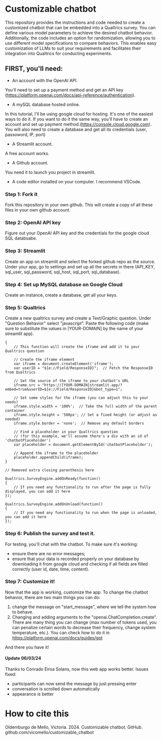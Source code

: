 # Customizable chatbot

This repository provides the instructions and code needed to create a customized chatbot that can be embedded into a Qualtrics survey. You can define various model parameters to achieve the desired chatbot behavior. Additionally, the code includes an option for randomization, allowing you to use different model specifications to compare behaviors. This enables easy customization of LLMs to suit your requirements and facilitates their integration into Qualtrics for conducting experiments.

## FIRST, you'll need:
- An account with the OpenAI API.

You'll need to set up a payment method and get an API key (https://platform.openai.com/docs/api-reference/authentication).

- A mySQL database hosted online.

In this tutorial, I'll be using google cloud for hosting. It's one of the easiest ways to do it. If you want to do it the same way, you'll have to create an account and set up payment method.(https://console.cloud.google.com).
You will also need to create a database and get all its credentials (user, passoword, IP, port)
- A Streamlit account.

A free account works.
- A Github account.

You need it to launch you project in streamlit.

- A code editor installed on your computer. I recommend VSCode. 

### Step 1: Fork it
Fork this repository in your own github. This will create a copy of all these files in your own github account. 

### Step 2: OpenAI API key
Figure out your OpenAI API key and the credentials for the google cloud SQL databsabe.

### Step 3: Streamlit
Create an app on streamlit and select the forked github repo as the source.
Under your app, go to settings and set up all the secrets in there (API_KEY, sql_user, sql_password, sql_host, sql_port, sql_database).

### Step 4: Set up MySQL database on Google Cloud
Create an instance, create a database, get all your keys.

### Step 5: Qualtrics
Create a new qualtrics survey and create a Text/Graphic question.
Under "Question Behavior" select "javascript".
Paste the following code (make sure to substitute the values in [YOUR-DOMAIN] by the name of your streamlit app).

```Qualtrics.SurveyEngine.addOnload(function()
{
    // This function will create the iframe and add it to your Qualtrics question
    
    // Create the iframe element
    var iframe = document.createElement('iframe');
    var userID = "${e://Field/ResponseID}";  // Fetch the ResponseID from Qualtrics
    
    // Set the source of the iframe to your chatbot's URL
    iframe.src = "https://[YOUR-DOMAIN]streamlit.app/?embed=true&userID=${e://Field/ResponseID}&bot_type=1";

    // Set some styles for the iframe (you can adjust this to your needs)
    iframe.style.width = '100%';  // Take the full width of the parent container
    iframe.style.height = '500px'; // Set a fixed height (or adjust as needed)
    iframe.style.border = 'none';  // Remove any default borders

    // Find a placeholder in your Qualtrics question 
    // (for this example, we'll assume there's a div with an id of 'chatbotPlaceholder')
    var placeholder = document.getElementById('chatbotPlaceholder');
    
    // Append the iframe to the placeholder
    placeholder.appendChild(iframe);
}

// Removed extra closing parenthesis here

Qualtrics.SurveyEngine.addOnReady(function()
{
    // If you need any functionality to run after the page is fully displayed, you can add it here
});

Qualtrics.SurveyEngine.addOnUnload(function()
{
    // If you need any functionality to run when the page is unloaded, you can add it here
});
```

### Step 6: Publish the survey and test it.
For testing, you'll chat with the chatbot. To make sure it's working:
- ensure there are no error messages;
- ensure that your data is recorded properly on your database by downloading it from google cloud and checking if all fields are filled correctly (user id, date, time, content).

### Step 7: Customize it!
Now that the app is working, customize the app. To change the chatbot behavior, there are two main things you can do:
1) change the message on "start_message", where we tell the system how to behave.
2) Changing and adding arguments to the "openai.ChatCompletion.create". There are many thing you can change (max number of tokens used, you can penalize certain words to decrease their frequency, change system temperature, etc.). You can check how to do it in https://platform.openai.com/docs/guides/gpt

And there you have it!

#### Update 06/03/24
Thanks to Conrado Eiroa Solans, now this web app works better.
Issues fixed: 
- participants can now send the message by just pressing enter
- conversation is scrolled down automatically
- appearance is better

# How to cite this
Oldemburgo de Mello, Victoria. 2024. Customizable chatbot. GitHub. github.com/vicomello/customizable_chatbot


